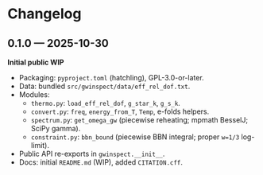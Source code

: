 # Changelog

## 0.1.0 — 2025-10-30
**Initial public WIP**
- Packaging: `pyproject.toml` (hatchling), GPL-3.0-or-later.
- Data: bundled `src/gwinspect/data/eff_rel_dof.txt`.
- Modules:
  - `thermo.py`: `load_eff_rel_dof`, `g_star_k`, `g_s_k`.
  - `convert.py`: `freq`, `energy_from_T`, `Temp`, e-folds helpers.
  - `spectrum.py`: `get_omega_gw` (piecewise reheating; mpmath BesselJ; SciPy gamma).
  - `constraint.py`: `bbn_bound` (piecewise BBN integral; proper `w=1/3` log-limit).
- Public API re-exports in `gwinspect.__init__`.
- Docs: initial `README.md` (WIP), added `CITATION.cff`.

